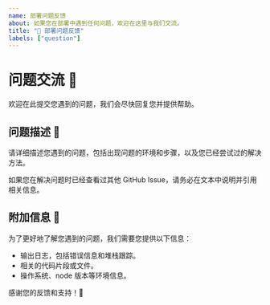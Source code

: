```yaml
---
name: 部署问题反馈
about: 如果您在部署中遇到任何问题，欢迎在这里与我们交流。
title: "🚰 部署问题反馈"
labels: ["question"]
---
```


# 问题交流 💬

欢迎在此提交您遇到的问题，我们会尽快回复您并提供帮助。

## 问题描述 🤔

请详细描述您遇到的问题，包括出现问题的环境和步骤，以及您已经尝试过的解决方法。

如果您在解决问题时已经查看过其他 GitHub Issue，请务必在文本中说明并引用相关信息。

## 附加信息 📝

为了更好地了解您遇到的问题，我们需要您提供以下信息：

- 输出日志，包括错误信息和堆栈跟踪。
- 相关的代码片段或文件。
- 操作系统、node 版本等环境信息。

感谢您的反馈和支持！🙏

